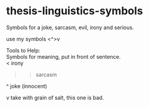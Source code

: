 # thesis-linguistics-symbols
Symbols for a joke, sarcasm, evil, irony and serious.

use my symbols <^>v

Tools to Help:  
Symbols for meaning, put in front of sentence.  
< irony



> > sarcasm



^ joke (innocent)




v take with grain of salt, this one is bad.
